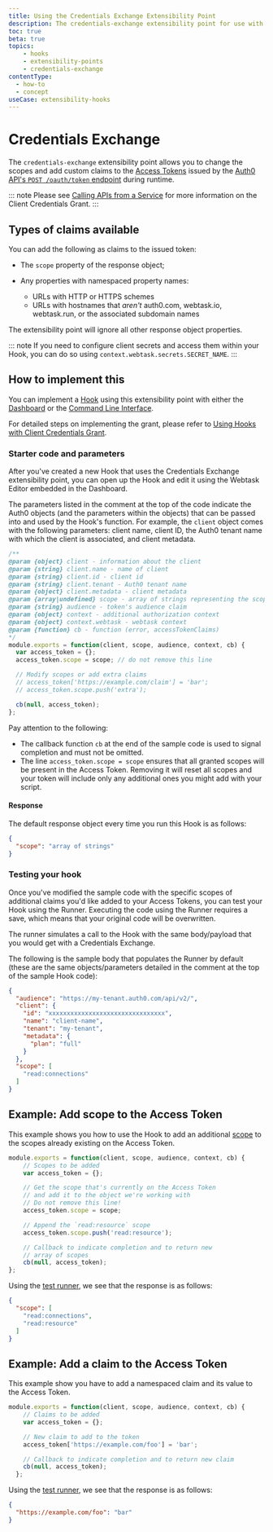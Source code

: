 ```yaml
---
title: Using the Credentials Exchange Extensibility Point
description: The credentials-exchange extensibility point for use with Hooks
toc: true
beta: true
topics:
    - hooks
    - extensibility-points
    - credentials-exchange
contentType:
  - how-to
  - concept
useCase: extensibility-hooks
---
```


# Credentials Exchange

The `credentials-exchange` extensibility point allows you to change the scopes and add custom claims to the [Access Tokens](/tokens/access-token) issued by the [Auth0 API's `POST /oauth/token` endpoint](/api/authentication#authorization-code) during runtime.

::: note
Please see [Calling APIs from a Service](/api-auth/grant/client-credentials) for more information on the Client Credentials Grant.
:::

## Types of claims available

You can add the following as claims to the issued token:

* The `scope` property of the response object;
* Any properties with namespaced property names:

  * URLs with HTTP or HTTPS schemes
  * URLs with hostnames that *aren't* auth0.com, webtask.io, webtask.run, or the associated subdomain names

The extensibility point will ignore all other response object properties.

::: note
If you need to configure client secrets and access them within your Hook, you can do so using `context.webtask.secrets.SECRET_NAME`.
:::

## How to implement this

You can implement a [Hook](/hooks#work-with-hooks) using this extensibility point with either the [Dashboard](/hooks/dashboard) or the [Command Line Interface](/hooks/cli). 

For detailed steps on implementing the grant, please refer to [Using Hooks with Client Credentials Grant](/api-auth/tutorials/client-credentials/customize-with-hooks).

### Starter code and parameters

After you've created a new Hook that uses the Credentials Exchange extensibility point, you can open up the Hook and edit it using the Webtask Editor embedded in the Dashboard. 

The parameters listed in the comment at the top of the code indicate the Auth0 objects (and the parameters within the objects) that can be passed into and used by the Hook's function. For example, the `client` object comes with the following parameters: client name, client ID, the Auth0 tenant name with which the client is associated, and client metadata. 

```js
/**
@param {object} client - information about the client
@param {string} client.name - name of client
@param {string} client.id - client id
@param {string} client.tenant - Auth0 tenant name
@param {object} client.metadata - client metadata
@param {array|undefined} scope - array of strings representing the scope claim or undefined
@param {string} audience - token's audience claim
@param {object} context - additional authorization context
@param {object} context.webtask - webtask context
@param {function} cb - function (error, accessTokenClaims)
*/
module.exports = function(client, scope, audience, context, cb) {
  var access_token = {};
  access_token.scope = scope; // do not remove this line

  // Modify scopes or add extra claims
  // access_token['https://example.com/claim'] = 'bar';
  // access_token.scope.push('extra');

  cb(null, access_token);
};
```

Pay attention to the following:
- The callback function `cb` at the end of the sample code is used to signal completion and must not be omitted.
- The line `access_token.scope = scope` ensures that all granted scopes will be present in the Access Token. Removing it will reset all scopes and your token will include only any additional ones you might add with your script.

#### Response

The default response object every time you run this Hook is as follows:

```json
{
  "scope": "array of strings"
}
```

### Testing your hook

Once you've modified the sample code with the specific scopes of additional claims you'd like added to your Access Tokens, you can test your Hook using the Runner. Executing the code using the Runner requires a save, which means that your original code will be overwritten.

The runner simulates a call to the Hook with the same body/payload that you would get with a Credentials Exchange. 

The following is the sample body that populates the Runner by default (these are the same objects/parameters detailed in the comment at the top of the sample Hook code):

```json
{
  "audience": "https://my-tenant.auth0.com/api/v2/",
  "client": {
    "id": "xxxxxxxxxxxxxxxxxxxxxxxxxxxxxxxx",
    "name": "client-name",
    "tenant": "my-tenant",
    "metadata": {
      "plan": "full"
    }
  },
  "scope": [
    "read:connections"
  ]
}
```

## Example: Add scope to the Access Token

This example shows you how to use the Hook to add an additional [scope](/scopes) to the scopes already existing on the Access Token.

```js
module.exports = function(client, scope, audience, context, cb) {
    // Scopes to be added
    var access_token = {};

    // Get the scope that's currently on the Access Token
    // and add it to the object we're working with
    // Do not remove this line!
    access_token.scope = scope;

    // Append the `read:resource` scope
    access_token.scope.push('read:resource');

    // Callback to indicate completion and to return new
    // array of scopes
    cb(null, access_token);
};
```

Using the [test runner](https://webtask.io/docs/editor/runner), we see that the response is as follows:

```json
{
  "scope": [
    "read:connections",
    "read:resource"
  ]
}
```

## Example: Add a claim to the Access Token

This example show you have to add a namespaced claim and its value to the Access Token.

```js
module.exports = function(client, scope, audience, context, cb) {
    // Claims to be added
    var access_token = {};

    // New claim to add to the token
    access_token['https://example.com/foo'] = 'bar';

    // Callback to indicate completion and to return new claim
    cb(null, access_token);
  };
```

Using the [test runner](https://webtask.io/docs/editor/runner), we see that the response is as follows:

```json
{
  "https://example.com/foo": "bar"
}
```
